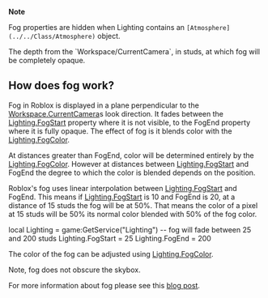 **Note**  

Fog properties are hidden when Lighting contains an `[Atmosphere](../../Class/Atmosphere)` object.

The depth from the \`Workspace/CurrentCamera\`, in studs, at which fog will be completely opaque.

How does fog work?
------------------

Fog in Roblox is displayed in a plane perpendicular to the [Workspace.CurrentCamera](https://developer.roblox.com/en-us/api-reference/property/Workspace/CurrentCamera)s look direction. It fades between the [Lighting.FogStart](https://developer.roblox.com/en-us/api-reference/property/Lighting/FogStart) property where it is not visible, to the FogEnd property where it is fully opaque. The effect of fog is it blends color with the [Lighting.FogColor](https://developer.roblox.com/en-us/api-reference/property/Lighting/FogColor).

At distances greater than FogEnd, color will be determined entirely by the [Lighting.FogColor](https://developer.roblox.com/en-us/api-reference/property/Lighting/FogColor). However at distances between [Lighting.FogStart](https://developer.roblox.com/en-us/api-reference/property/Lighting/FogStart) and FogEnd the degree to which the color is blended depends on the position.

Roblox's fog uses linear interpolation between [Lighting.FogStart](https://developer.roblox.com/en-us/api-reference/property/Lighting/FogStart) and FogEnd. This means if [Lighting.FogStart](https://developer.roblox.com/en-us/api-reference/property/Lighting/FogStart) is 10 and FogEnd is 20, at a distance of 15 studs the fog will be at 50%. That means the color of a pixel at 15 studs will be 50% its normal color blended with 50% of the fog color.

local Lighting = game:GetService("Lighting")
-- fog will fade between 25 and 200 studs
Lighting.FogStart = 25
Lighting.FogEnd = 200

The color of the fog can be adjusted using [Lighting.FogColor](https://developer.roblox.com/en-us/api-reference/property/Lighting/FogColor).

Note, fog does not obscure the skybox.

For more information about fog please see this [blog post](https://blog.roblox.com/2011/12/roblox-secrets-revealed-fog-blog/).